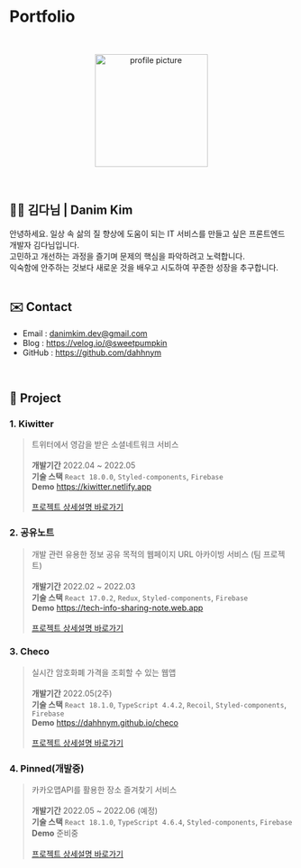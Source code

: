 # Portfolio
<br>
<p align="center">
  <img src="https://user-images.githubusercontent.com/74545780/171860996-0636a4f2-7780-4d75-b9f2-9bb01e71a060.png" width="200" alt="profile picture" />
</p>
<br>

## 🧑‍💻 김다님 | Danim Kim
안녕하세요. 일상 속 삶의 질 향상에 도움이 되는 IT 서비스를 만들고 싶은 프론트엔드 개발자 김다님입니다.<br>
고민하고 개선하는 과정을 즐기며 문제의 핵심을 파악하려고 노력합니다.<br>
익숙함에 안주하는 것보다 새로운 것을 배우고 시도하여 꾸준한 성장을 추구합니다.
<br><br>

## ✉️ Contact
- Email : danimkim.dev@gmail.com
- Blog : https://velog.io/@sweetpumpkin
- GitHub : https://github.com/dahhnym
<br>

## 📌 Project
### 1. Kiwitter
> 트위터에서 영감을 받은 소셜네트워크 서비스<br><br>
> **개발기간** 2022.04 ~ 2022.05<br>
> **기술 스택** `React 18.0.0`, `Styled-components`, `Firebase`<br>
> **Demo** https://kiwitter.netlify.app<br><br>
> [프로젝트 상세설명 바로가기](https://github.com/dahhnym/kiwitter/blob/main/README.md)

### 2. 공유노트
> 개발 관련 유용한 정보 공유 목적의 웹페이지 URL 아카이빙 서비스 (팀 프로젝트)<br><br>
> **개발기간** 2022.02 ~ 2022.03<br>
> **기술 스택** `React 17.0.2`, `Redux`, `Styled-components`, `Firebase`<br>
> **Demo** https://tech-info-sharing-note.web.app<br><br>
> [프로젝트 상세설명 바로가기](https://github.com/dahhnym/tech-info-sharing-note/blob/develop/README.md)

### 3. Checo
> 실시간 암호화폐 가격을 조회할 수 있는 웹앱<br><br>
> **개발기간** 2022.05(2주)<br>
> **기술 스택** `React 18.1.0`, `TypeScript 4.4.2`, `Recoil`, `Styled-components`, `Firebase`<br>
> **Demo** https://dahhnym.github.io/checo<br><br>
> [프로젝트 상세설명 바로가기](https://github.com/dahhnym/checo/blob/main/README.md)

### 4. Pinned(개발중)
> 카카오맵API를 활용한 장소 즐겨찾기 서비스<br><br>
> **개발기간** 2022.05 ~ 2022.06 (예정)<br>
> **기술 스택** `React 18.1.0`, `TypeScript 4.6.4`, `Styled-components`, `Firebase`<br>
> **Demo** 준비중<br><br>
> [프로젝트 상세설명 바로가기](#)


